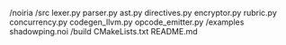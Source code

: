 /noiria
    /src
        lexer.py
        parser.py
        ast.py
        directives.py
        encryptor.py
        rubric.py
        concurrency.py
        codegen_llvm.py
        opcode_emitter.py
    /examples
        shadowping.noi
    /build
        CMakeLists.txt
    README.md
